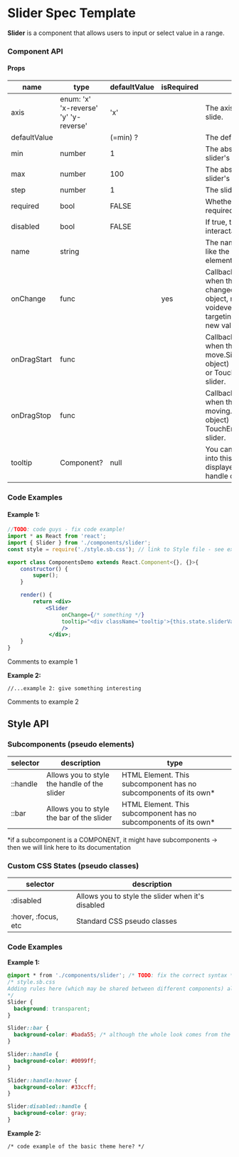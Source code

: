 # Slider Spec Template

**Slider** is a component that allows users to input or select value in a range.




### Component API

#### Props

| name         | type                                  | defaultValue | isRequired | description                              |
| ------------ | ------------------------------------- | ------------ | ---------- | ---------------------------------------- |
| axis         | enum: 'x' 'x-reverse' 'y' 'y-reverse' | 'x'          |            | The axis on which the slider will slide. |
| defaultValue |                                       | (=min) ?     |            | The default value of the slider.         |
| min          | number                                | 1            |            | The absolute minimum of the slider's range |
| max          | number                                | 100          |            | The absolute maximum of the slider's range |
| step         | number                                | 1            |            | The slider's step                        |
| required     | bool                                  | FALSE        |            | Whether or not the slider is required in a form. |
| disabled     | bool                                  | FALSE        |            | If true, the slider will not be interactable. |
| name         | string                                |              |            | The name of the slider. Behaves like the name attribute of an input element. |
| onChange     | func                                  |              | yes        | Callback function that is fired when the slider's value changed.Signature:function(event: object, newValue: number) => voidevent: KeyDown event targeting the slider.newValue: The new value of the slider. |
| onDragStart  | func                                  |              |            | Callback function that is fired when the slider has begun to move.Signature:function(event: object) => voidevent: MouseDown or TouchStart event targeting the slider. |
| onDragStop   | func                                  |              |            | Callback function that is fired when the slide has stopped moving.Signature:function(event: object) => voidevent: MouseEnd or TouchEnd event targeting the slider. |
| tooltip      | Component?                            | null         |            | You can pass a tooltip component into this prop, and it will be displayed on hover near the handle of the Slider |



### Code Examples

#### **Example 1:**

```jsx
//TODO: code guys - fix code example!
import * as React from 'react';
import { Slider } from './components/slider';
const style = require('./style.sb.css'); // link to Style file - see examples of style files below

export class ComponentsDemo extends React.Component<{}, {}>{
    constructor() {
        super();
    }

    render() {
        return <div>
            <Slider 
                 onChange={/* something */} 
                 tooltip="<div className='tooltip'>{this.state.sliderValue}</div>" 
                 />
             </div>;
    }
}
```

Comments to example 1

**Example 2:**

```max
//...example 2: give something interesting
```

Comments to example 2


## Style API

### Subcomponents (pseudo elements)

| selector | description                              | type                                     |
| -------- | ---------------------------------------- | ---------------------------------------- |
| ::handle | Allows you to style the handle of the slider | HTML Element. This subcomponent has no subcomponents of its own* |
| ::bar    | Allows you to style the bar of the slider | HTML Element. This subcomponent has no subcomponents of its own* |

*if a subcomponent is a COMPONENT, it might have subcomponents -> then we will link here to its documentation


### Custom CSS States (pseudo classes)

| selector            | description                              |
| ------------------- | ---------------------------------------- |
| :disabled           | Allows you to style the slider when it's disabled |
| :hover, :focus, etc | Standard CSS pseudo classes              |




### Code Examples

**Example 1:**

```css
@import * from './components/slider'; /* TODO: fix the correct syntax */
/* style.sb.css 
Adding rules here (which may be shared between different components) allows us to 	    override specific parts; or even change the whole theme
*/
Slider {
  background: transparent;
}

Slider::bar {
  background-color: #bada55; /* although the whole look comes from the theme, we override the background color of the slider bar */
}

Slider::handle {
  background-color: #0099ff;
}

Slider::handle:hover {
  background-color: #33ccff;
}

Slider:disabled::handle {
  background-color: gray;
}
```

**Example 2:**

```
/* code example of the basic theme here? */
```
